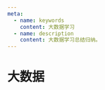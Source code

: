 ```yaml
---
meta:
  - name: keywords
    content: 大数据学习
  - name: description
    content: 大数据学习总结归纳。
---
```



# 大数据